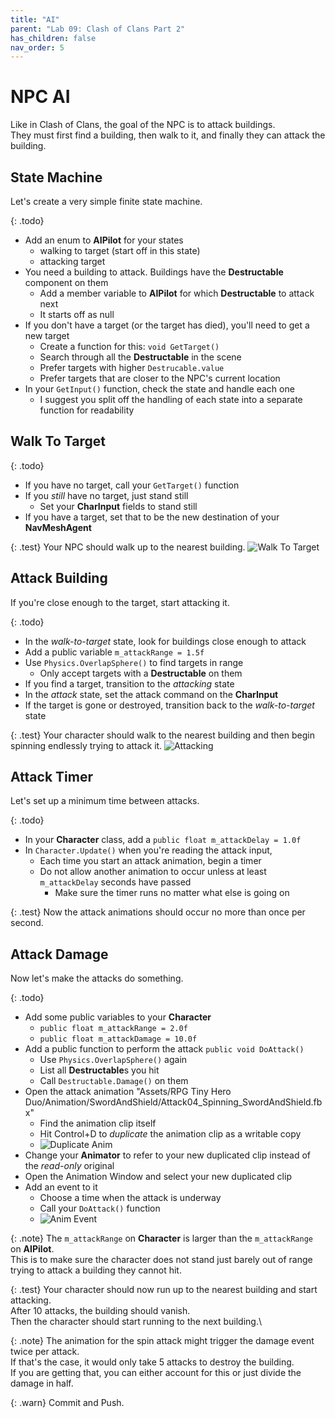 ```yaml
---
title: "AI"
parent: "Lab 09: Clash of Clans Part 2"
has_children: false
nav_order: 5
---
```


# NPC AI
Like in Clash of Clans, the goal of the NPC is to attack buildings.\
They must first find a building, then walk to it, and finally they can attack the building.

## State Machine
Let's create a very simple finite state machine.

{: .todo}
* Add an enum to **AIPilot** for your states
	* walking to target (start off in this state)
	* attacking target
* You need a building to attack. Buildings have the **Destructable** component on them
	* Add a member variable to **AIPilot** for which **Destructable** to attack next
	* It starts off as null
* If you don't have a target (or the target has died), you'll need to get a new target
	* Create a function for this: `void GetTarget()`
	* Search through all the **Destructable** in the scene
	* Prefer targets with higher `Destrucable.value`
	* Prefer targets that are closer to the NPC's current location
* In your `GetInput()` function, check the state and handle each one
	* I suggest you split off the handling of each state into a separate function for readability

## Walk To Target

{: .todo}
* If you have no target, call your `GetTarget()` function
* If you *still* have no target, just stand still
	* Set your **CharInput** fields to stand still
* If you have a target, set that to be the new destination of your **NavMeshAgent**

{: .test}
Your NPC should walk up to the nearest building.
![Walk To Target](images/lab09/walktotarget.jpg "Walk To Target")

## Attack Building
If you're close enough to the target, start attacking it.

{: .todo}
* In the *walk-to-target* state, look for buildings close enough to attack
* Add a public variable `m_attackRange = 1.5f`
* Use `Physics.OverlapSphere()` to find targets in range
	* Only accept targets with a **Destructable** on them
* If you find a target, transition to the *attacking* state
* In the *attack* state, set the attack command on the **CharInput**
* If the target is gone or destroyed, transition back to the *walk-to-target* state

{: .test}
Your character should walk to the nearest building and then begin spinning endlessly trying to attack it.
![Attacking](images/lab09/attack.jpg "Attacking")

## Attack Timer
Let's set up a minimum time between attacks.

{: .todo}
* In your **Character** class, add a `public float m_attackDelay = 1.0f`
* In `Character.Update()` when you're reading the attack input,
	* Each time you start an attack animation, begin a timer
	* Do not allow another animation to occur unless at least `m_attackDelay` seconds have passed
		* Make sure the timer runs no matter what else is going on

{: .test}
Now the attack animations should occur no more than once per second.

## Attack Damage
Now let's make the attacks do something.

{: .todo}
* Add some public variables to your **Character**
	* `public float m_attackRange = 2.0f`
	* `public float m_attackDamage = 10.0f`
* Add a public function to perform the attack `public void DoAttack()`
	* Use `Physics.OverlapSphere()` again
	* List all **Destructable**s you hit
	* Call `Destructable.Damage()` on them
* Open the attack animation "Assets/RPG Tiny Hero Duo/Animation/SwordAndShield/Attack04_Spinning_SwordAndShield.fbx"
	* Find the animation clip itself
	* Hit Control+D to *duplicate* the animation clip as a writable copy
	* ![Duplicate Anim](images/lab09/duplicateanim.jpg "Duplicate Anim")
* Change your **Animator** to refer to your new duplicated clip instead of the *read-only* original
* Open the Animation Window and select your new duplicated clip
* Add an event to it
	* Choose a time when the attack is underway
	* Call your `DoAttack()` function
	* ![Anim Event](images/lab09/animevent.jpg "Anim Event")

{: .note}
The `m_attackRange` on **Character** is larger than the `m_attackRange` on **AIPilot**.\
This is to make sure the character does not stand just barely out of range trying to attack a building they cannot hit.

{: .test}
Your character should now run up to the nearest building and start attacking.\
After 10 attacks, the building should vanish.\
Then the character should start running to the next building.\

{: .note}
The animation for the spin attack might trigger the damage event twice per attack.\
If that's the case, it would only take 5 attacks to destroy the building.\
If you are getting that, you can either account for this or just divide the damage in half.

{: .warn}
Commit and Push.

